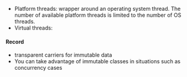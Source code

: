 * Platform threads: wrapper around an operating system thread. The number of available platform threads is limited to the number of OS threads.
* Virtual threads:

#### Record
* transparent carriers for immutable data
* You can take advantage of immutable classes in situations such as concurrency cases